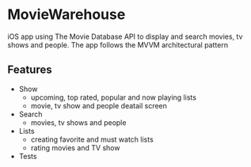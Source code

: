 # MovieWarehouse
iOS app using The Movie Database API to display and search movies, tv shows and people. 
The app follows the MVVM architectural pattern

## Features  
- Show
  - upcoming, top rated, popular and now playing lists
  - movie, tv show and people deatail screen
- Search
  - movies, tv shows and people 
- Lists 
  - creating favorite and must watch lists
  - rating movies and TV show
- Tests
